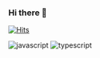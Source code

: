 ### Hi there 👋

[![Hits](https://hits.seeyoufarm.com/api/count/incr/badge.svg?url=https%3A%2F%2Fgithub.com%2Fseeyoujeong%2Fhit-counter&count_bg=%23B8B8B8&title_bg=%23555555&icon=&icon_color=%23515151&title=hits&edge_flat=true)](https://hits.seeyoufarm.com)

![javascript](https://img.shields.io/badge/JavaScript-323330?style=for-the-badge&logo=javascript&logoColor=F7DF1E)
![typescript](https://img.shields.io/badge/TypeScript-3178C6?style=for-the-badge&logo=typescript&logoColor=white)
<!--![rust](https://img.shields.io/badge/Rust-323330?style=for-the-badge&logo=rust&logoColor=white)-->

<!--![react](https://img.shields.io/badge/React-20232A?style=for-the-badge&logo=react&logoColor=61DAFB)-->
<!--![vue](https://img.shields.io/badge/Vue.js-35495E?style=for-the-badge&logo=vuedotjs&logoColor=4FC08D)-->
<!--![next](https://img.shields.io/badge/Next-000000?style=for-the-badge&logo=nextdotjs&logoColor=FFFFFF)-->

<!--![html](https://img.shields.io/badge/HTML5-E34F26?style=for-the-badge&logo=html5&logoColor=white)-->
<!--![css](https://img.shields.io/badge/CSS3-1572B6?style=for-the-badge&logo=css3&logoColor=white)-->
<!--![sass](https://img.shields.io/badge/SASS-CC6699?style=for-the-badge&logo=sass&logoColor=white)-->


